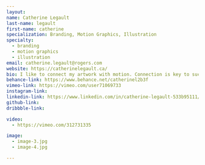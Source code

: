 ```yaml
---
layout:
name: Catherine Legault
last-name: legault
first-name: catherine
specialization: Branding, Motion Graphics, Illustration
specialty:
  - branding
  - motion graphics
  - illustration
email: catherine.legault@rogers.com
website: https://catherinelegault.ca/
bio: I like to connect my artwork with motion. Connection is key to success in the real world and digital world.
behance-link: https://www.behance.net/catherinel2b3f
vimeo-link: https://vimeo.com/user71069733
instagram-link:
linkedin-link: https://www.linkedin.com/in/catherine-legault-533b95111/
github-link:
dribbble-link:

video:
  - https://vimeo.com/312731335

image:
  - image-3.jpg
  - image-4.jpg

---
```

